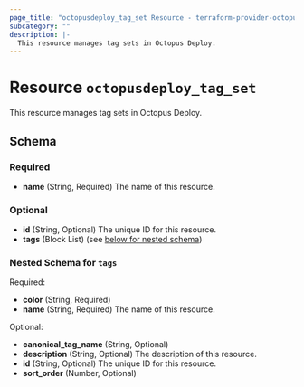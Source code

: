 ```yaml
---
page_title: "octopusdeploy_tag_set Resource - terraform-provider-octopusdeploy"
subcategory: ""
description: |-
  This resource manages tag sets in Octopus Deploy.
---
```


# Resource `octopusdeploy_tag_set`

This resource manages tag sets in Octopus Deploy.



## Schema

### Required

- **name** (String, Required) The name of this resource.

### Optional

- **id** (String, Optional) The unique ID for this resource.
- **tags** (Block List) (see [below for nested schema](#nestedblock--tags))

<a id="nestedblock--tags"></a>
### Nested Schema for `tags`

Required:

- **color** (String, Required)
- **name** (String, Required) The name of this resource.

Optional:

- **canonical_tag_name** (String, Optional)
- **description** (String, Optional) The description of this resource.
- **id** (String, Optional) The unique ID for this resource.
- **sort_order** (Number, Optional)


